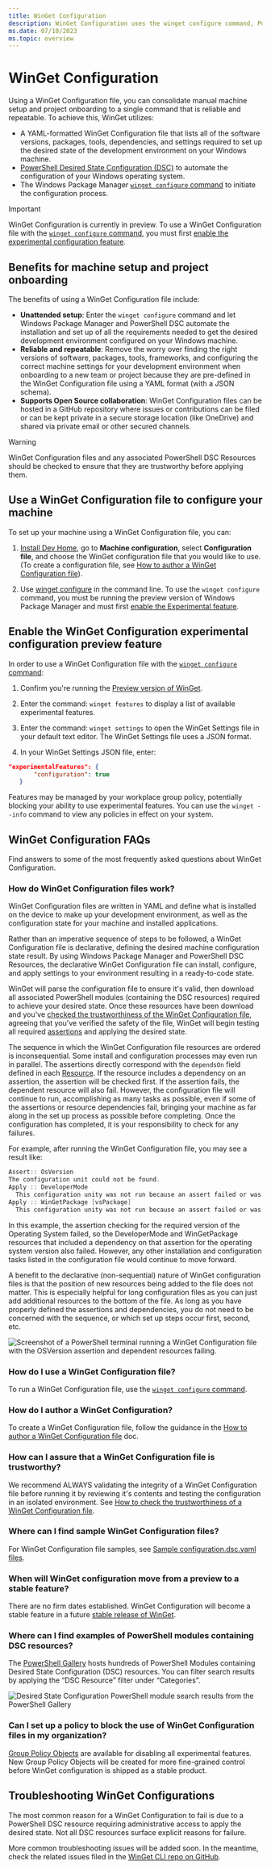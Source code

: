 ```yaml
---
title: WinGet Configuration
description: WinGet Configuration uses the winget configure command, PowerShell, and a YAML-formatted configuration file listing all of the software versions, packages, tools, and settings required to achieve the set up the desired state of the development environment on your Windows machine. Minimizing manual project setup and onboarding to a single command that is reliable and repeatable. 
ms.date: 07/10/2023
ms.topic: overview
---
```


# WinGet Configuration

Using a WinGet Configuration file, you can consolidate manual machine setup and project onboarding to a single command that is reliable and repeatable. To achieve this, WinGet utilizes:

- A YAML-formatted WinGet Configuration file that lists all of the software versions, packages, tools, dependencies, and settings required to set up the desired state of the development environment on your Windows machine.
- [PowerShell Desired State Configuration (DSC)](/powershell/dsc/overview) to automate the configuration of your Windows operating system.
- The Windows Package Manager [`winget configure` command](../winget/configure.md) to initiate the configuration process.

> [!IMPORTANT]
> WinGet Configuration is currently in preview. To use a WinGet Configuration file with the [`winget configure` command](../winget/configure.md), you must first [enable the experimental configuration feature](#enable-the-winget-configuration-experimental-configuration-preview-feature).

## Benefits for machine setup and project onboarding

The benefits of using a WinGet Configuration file include:

- **Unattended setup**: Enter the `winget configure` command and let Windows Package Manager and PowerShell DSC automate the installation and set up of all the requirements needed to get the desired development environment configured on your Windows machine.
- **Reliable and repeatable**: Remove the worry over finding the right versions of software, packages, tools, frameworks, and configuring the correct machine settings for your development environment when onboarding to a new team or project because they are pre-defined in the WinGet Configuration file using a YAML format (with a JSON schema).
- **Supports Open Source collaboration**: WinGet Configuration files can be hosted in a GitHub repository where issues or contributions can be filed or can be kept private in a secure storage location (like OneDrive) and shared via private email or other secured channels.

> [!WARNING]
> WinGet Configuration files and any associated PowerShell DSC Resources should be checked to ensure that they are trustworthy before applying them.

## Use a WinGet Configuration file to configure your machine

To set up your machine using a WinGet Configuration file, you can:

1. [Install Dev Home](../../dev-home/index.md), go to **Machine configuration**, select **Configuration file**, and choose the WinGet configuration file that you would like to use. (To create a configuration file, see [How to author a WinGet Configuration file](create.md)).

2. Use [winget configure](../winget/configure.md) in the command line. To use the `winget configure` command, you must be running the preview version of Windows Package Manager and must first [enable the Experimental feature](#enable-the-winget-configuration-experimental-configuration-preview-feature).

## Enable the WinGet Configuration experimental configuration preview feature

In order to use a WinGet Configuration file with the [`winget configure` command](../winget/configure.md):

1. Confirm you're running the [Preview version of WinGet](../winget/index.md#install-winget-preview-version-developers-only).

2. Enter the command: `winget features` to display a list of available experimental features.

3. Enter the command: `winget settings` to open the WinGet Settings file in your default text editor. The WinGet Settings file uses a JSON format.

4. In your WinGet Settings JSON file, enter:

```json
"experimentalFeatures": {
       "configuration": true
   }
```

Features may be managed by your workplace group policy, potentially blocking your ability to use experimental features. You can use the `winget --info` command to view any policies in effect on your system.

## WinGet Configuration FAQs

Find answers to some of the most frequently asked questions about WinGet Configuration.

### How do WinGet Configuration files work?

WinGet Configuration files are written in YAML and define what is installed on the device to make up your development environment, as well as the configuration state for your machine and installed applications.

Rather than an imperative sequence of steps to be followed, a WinGet Configuration file is declarative, defining the desired machine configuration state result. By using Windows Package Manager and PowerShell DSC Resources, the declarative WinGet Configuration file can install, configure, and apply settings to your environment resulting in a ready-to-code state.

WinGet will parse the configuration file to ensure it's valid, then download all associated PowerShell modules (containing the DSC resources) required to achieve your desired state. Once these resources have been download and you've [checked the trustworthiness of the WinGet Configuration file](check.md), agreeing that you've verified the safety of the file, WinGet will begin testing all required [assertions](./create.md#assertions-section) and applying the desired state.

The sequence in which the WinGet Configuration file resources are ordered is inconsequential. Some install and configuration processes may even run in parallel. The assertions directly correspond with the `dependsOn` field defined in each [Resource](create.md#resources-section). If the resource includes a dependency on an assertion, the assertion will be checked first. If the assertion fails, the dependent resource will also fail. However, the configuration file will continue to run, accomplishing as many tasks as possible, even if some of the assertions or resource dependencies fail, bringing your machine as far along in the set up process as possible before completing. Once the configuration has completed, it is your responsibility to check for any failures.

For example, after running the WinGet Configuration file, you may see a result like:

```powershell
Assert:: OsVersion
The configuration unit could not be found.
Apply :: DeveloperMode
  This configuration unity was not run because an assert failed or was false.
Apply :: WinGetPackage [vsPackage]
  This configuration unity was not run because an assert failed or was false.
```

In this example, the assertion checking for the required version of the Operating System failed, so the DeveloperMode and WinGetPackage resources that included a dependency on that assertion for the operating system version also failed. However, any other installation and configuration tasks listed in the configuration file would continue to move forward.

A benefit to the declarative (non-sequential) nature of WinGet configuration files is that the position of new resources being added to the file does not matter. This is especially helpful for long configuration files as you can just add additional resources to the bottom of the file. As long as you have properly defined the assertions and dependencies, you do not need to be concerned with the sequence, or which set up steps occur first, second, etc.

![Screenshot of a PowerShell terminal running a WinGet Configuration file with the OSVersion assertion and dependent resources failing.](../../images/winget-configuration-results.png)

### How do I use a WinGet Configuration file?

To run a WinGet Configuration file, use the [`winget configure` command](../winget/configure.md).

### How do I author a WinGet Configuration?

To create a WinGet Configuration file, follow the guidance in the [How to author a WinGet Configuration file](create.md) doc.

### How can I assure that a WinGet Configuration file is trustworthy?

We recommend ALWAYS validating the integrity of a WinGet Configuration file before running it by reviewing it's contents and testing the configuration in an isolated environment. See [How to check the trustworthiness of a WinGet Configuration file](check.md).

### Where can I find sample WinGet Configuration files?

For WinGet Configuration file samples, see [Sample configuration.dsc.yaml files](https://gist.github.com/denelon/dc646f538b4ffd6993878cf545c7918f).

### When will WinGet configuration move from a preview to a stable feature?

There are no firm dates established. WinGet Configuration will become a stable feature in a future [stable release of WinGet](https://github.com/microsoft/winget-cli/releases).

### Where can I find examples of PowerShell modules containing DSC resources?

The [PowerShell Gallery](https://www.powershellgallery.com/packages) hosts hundreds of PowerShell Modules containing Desired State Configuration (DSC) resources. You can filter search results by applying the “DSC Resource” filter under “Categories”.

![Desired State Configuration PowerShell module search results from the PowerShell Gallery](../../images/winget-config-powershellgallery-dsc-examples.png)

### Can I set up a policy to block the use of WinGet Configuration files in my organization?

[Group Policy Objects](/microsoft-365/compliance/device-onboarding-gp) are available for disabling all experimental features. New Group Policy Objects will be created for more fine-grained control before WinGet configuration is shipped as a stable product.

## Troubleshooting WinGet Configurations

The most common reason for a WinGet Configuration to fail is due to a PowerShell DSC resource requiring administrative access to apply the desired state. Not all DSC resources surface explicit reasons for failure.

More common troubleshooting issues will be added soon. In the meantime, check the related issues filed in the [WinGet CLI repo on GitHub](https://github.com/microsoft/winget-cli/issues?q=is%3Aissue+is%3Aopen+label%3Acommand-configure).

